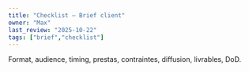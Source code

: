 ```yaml
---
title: "Checklist — Brief client"
owner: "Max"
last_review: "2025-10-22"
tags: ["brief","checklist"]
---
```

Format, audience, timing, prestas, contraintes, diffusion, livrables, DoD.
